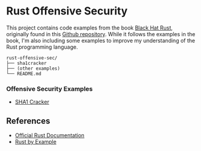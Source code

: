 # Rust Offensive Security

This project contains code examples from the book [Black Hat Rust](https://kerkour.com/black-hat-rust), originally found in this [Github repository](https://github.com/skerkour/black-hat-rust/tree/main).
While it follows the examples in the book, I'm also including some examples to improve my understanding of the Rust programming language.

```
rust-offensive-sec/
├── sha1cracker
├── (other examples)
└── README.md
```


### Offensive Security Examples
- [SHA1 Cracker](sha1cracker)

## References
- [Official Rust Documentation](https://doc.rust-lang.org/)
- [Rust by Example](https://doc.rust-lang.org/stable/rust-by-example/)
